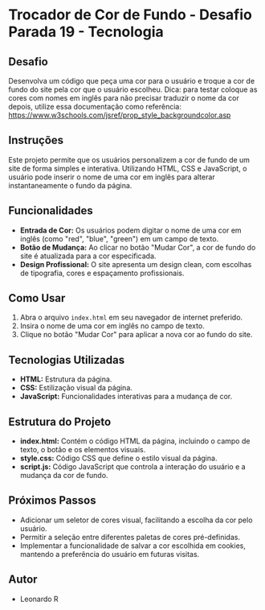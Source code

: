 # Trocador de Cor de Fundo - Desafio Parada 19 - Tecnologia


## Desafio 
Desenvolva um código que peça uma cor para o usuário e troque a cor de fundo do site pela cor que o usuário escolheu.
Dica: para testar coloque as cores com nomes em inglês para não precisar traduzir o nome da cor depois, utilize essa documentação como referência: https://www.w3schools.com/jsref/prop_style_backgroundcolor.asp

## Instruções
Este projeto permite que os usuários personalizem a cor de fundo de um site de forma simples e interativa. Utilizando HTML, CSS e JavaScript, o usuário pode inserir o nome de uma cor em inglês para alterar instantaneamente o fundo da página.

## Funcionalidades

- **Entrada de Cor:** Os usuários podem digitar o nome de uma cor em inglês (como "red", "blue", "green") em um campo de texto.
- **Botão de Mudança:** Ao clicar no botão "Mudar Cor", a cor de fundo do site é atualizada para a cor especificada.
- **Design Profissional:** O site apresenta um design clean, com escolhas de tipografia, cores e espaçamento profissionais.

## Como Usar

1. Abra o arquivo `index.html` em seu navegador de internet preferido.
2. Insira o nome de uma cor em inglês no campo de texto.
3. Clique no botão "Mudar Cor" para aplicar a nova cor ao fundo do site.

## Tecnologias Utilizadas

- **HTML:** Estrutura da página.
- **CSS:** Estilização visual da página.
- **JavaScript:** Funcionalidades interativas para a mudança de cor.

## Estrutura do Projeto

- **index.html:** Contém o código HTML da página, incluindo o campo de texto, o botão e os elementos visuais.
- **style.css:** Código CSS que define o estilo visual da página.
- **script.js:** Código JavaScript que controla a interação do usuário e a mudança da cor de fundo.

## Próximos Passos

- Adicionar um seletor de cores visual, facilitando a escolha da cor pelo usuário.
- Permitir a seleção entre diferentes paletas de cores pré-definidas.
- Implementar a funcionalidade de salvar a cor escolhida em cookies, mantendo a preferência do usuário em futuras visitas.

## Autor

- Leonardo R
